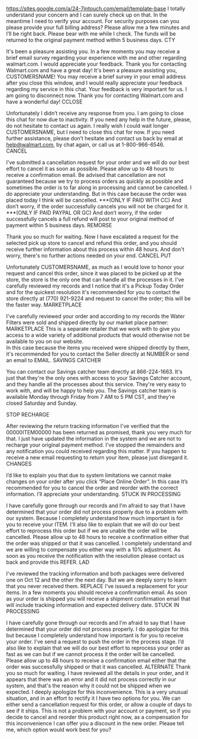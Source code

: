 https://sites.google.com/a/24-7intouch.com/email/template-base
I totally understand your concern and I can surely check up on that. 
In the meantime I need to verify your account. For security purposes can you please provide your full billing address?
Please allow me a few minutes and I’ll be right back.
Please bear with me while I check.
The funds will be returned to the original payment method within 5 business days.
CTY

It's been a pleasure assisting you. In a few moments you may receive a brief email survey regarding your experience with me and other regarding walmart.com. I would appreciate your feedback.  Thank you for contacting Walmart.com and have a great day!
It's been a pleasure assisting you, CUSTOMERSNAME! You may receive a brief survey in your email address after you close this window, and I would really appreciate your feedback regarding my service in this chat.  Your feedback is very important for us. I am going to disconnect now. Thank you for contacting Walmart.com and have a wonderful day!
CCLOSE

Unfortunately I didn’t receive any response from you. I am going to close this chat for now due to inactivity. If you need any help in the future, please, do not hesitate to contact us again.
I really wish I could wait longer CUSTOMERSNAME, but I need to close this chat for now.  If you need further assistance, please don’t hesitate and contact us back by email at help@walmart.com, by chat again, or call us at 1-800-966-6546.  
CANCEL

I've submitted a cancellation request for your order and we will do our best effort to cancel it as soon as possible. Please allow up to 48 hours to receive a confirmation email.
Be advised that cancellation are not guaranteed because we try to process orders as quickly as possible and sometimes the order is to far along in processing and cannot be cancelled. I do appreciate your understanding. 
But in this case because the order was placed today I think will be cancelled. 
***(ONLY IF PAID WITH CC) And don’t worry, if the order successfully cancels you will not be charged for it. 
***(ONLY IF PAID PAYPAL OR GC) And don’t worry, if the order successfully cancels a full refund will post to your original method of payment within 5 business days.
REMORSE

Thank you so much for waiting. Now I have escalated a request for the selected pick up store to cancel and refund this order, and you should receive further information about this process within 48 hours. 
And don't worry, there's no further actions needed on your end.
CANCEL PUT

Unfortunately CUSTOMERSNAME, as much as I would love to honor your request and cancel this order, since it was placed to be picked up at the store, the store is the only one that can handle all the processes in it.
I've carefully reviewed my records and I notice that it's a Pickup Today Order and for the quickest resolution it's recommended for you to contact the store directly at (770) 921-9224 and request to cancel the order; this will be the faster way.
MARKETPLACE

I've carefully reviewed your order and according to my records the Water Filters were sold and shipped directly by our market place partner: MARKETPLACE
This is a separate retailer that we work with to give you access to a wide variety of additional products that would otherwise not be available to you on our website.   
In this case because the items you received were shipped directly by them, it's recommended for you to contact the Seller directly at NUMBER or send an email to EMAIL.
SAVINGS CATCHER

You can contact our Savings catcher team directly at 866-224-1663.  It's just that they're the only ones with access to your Savings Catcher account, and they handle all the processes about this service. They're very easy to work with, and will be happy to help you.
The Savings catcher team is available Monday through Friday from 7 AM to 5 PM CST, and they’re closed Saturday and Sunday. 

STOP RECHARGE

After reviewing the return tracking information I've verified that the 00000ITEM00000 has been returned as promised, thank you very much for that.
I just have updated the information in the system and we are not to recharge your original payment method. I've stopped the remainders and any notification you could received regarding this matter. If you happen to receive a new email requesting to return your item, please just disregard it.
CHANGES

I’d like to explain you that due to system limitations we cannot make changes on your order after you click “Place Online Order”. In this case It’s recommended for you to cancel the order and reorder with the correct information. I’ll appreciate your understanding. 
STUCK IN PROCESSING

I have carefully gone through our records and I'm afraid to say that I have determined that your order did not process properly due to a problem with our system.  Because I completely understand how much important is for you to receive your ITEM.
I'll also like to explain that we will do our best effort to reprocess this order but if we are unable the order will be cancelled. Please allow up to 48 hours to receive a confirmation either that the order was shipped or that it was cancelled.
I completely understand and we are willing to compensate you either way with a 10% adjustment. As soon as you receive the notification with the resolution please contact us back and provide this REFER.
LAD

I've reviewed the tracking information and both packages were delivered one on Oct 12 and the other the next day. But we are deeply sorry to learn that you never received them.
REPLACE
I've issued a replacement for your items. In a few moments you should receive a confirmation email.
As soon as your order is shipped you will receive a shipment confirmation email that will include tracking information and expected delivery date.
STUCK IN PROCESSING

I have carefully gone through our records and I'm afraid to say that I have determined that your order did not process properly.  I do apologize for this but because I completely understand how important is for you to receive your order. I've send a request to push the order in the process stage.
I’d also like to explain that we will do our best effort to reprocess your order as fast as we can but if we cannot process it the order will be cancelled. Please allow up to 48 hours to receive a confirmation email either that the order was successfully shipped or that it was cancelled. 
ALTERNATE
Thank you so much for waiting. I have reviewed all the details in your order, and it appears that there was an error and it did not process correctly in our system, and that's the reason why it could not be shipped when we expected. I deeply apologize for this inconvenience.
This is a very unusual situation, and in an effort to rectify it I have two options for you.
We can either send a cancellation request for this order, or allow a couple of days to see if it ships.
This is not a problem with your account or payment, so if you decide to cancel and reorder this product right now, as a compensation for this inconvenience I can offer you a discount in the new order.
Please tell me, which option would work best for you?

